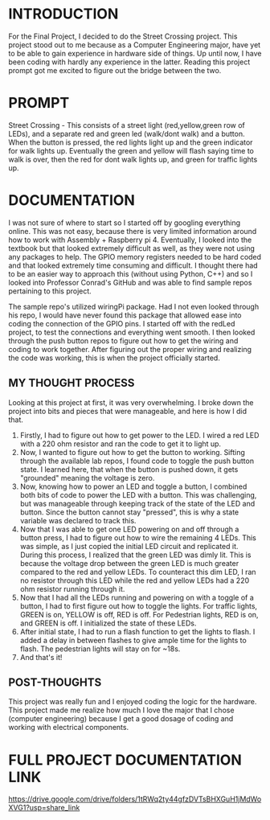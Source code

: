 # INTRODUCTION

For the Final Project, I decided to do the Street Crossing project.
This project stood out to me because as a Computer Engineering major,
have yet to be able to gain experience in hardware side of things. Up until now, I have been coding with hardly any experience in the latter. Reading this project prompt got me excited to figure out the bridge between the two.

# PROMPT

Street Crossing - This consists of a street light (red,yellow,green row of LEDs), and a separate red and green led (walk/dont walk) and a button. When the button is pressed, the red lights light up and the green indicator for walk lights up. Eventually the green and yellow will flash saying time to walk is over, then the red for dont walk lights up, and green for traffic lights up.

# DOCUMENTATION

I was not sure of where to start so I started off by googling everything online. This was not easy, because there is very limited information around how to work with Assembly + Raspberry pi 4. Eventually, I looked into the textbook but that looked extremely difficult as well, as they were not using any packages to help. The GPIO memory registers needed to be hard coded and that looked extremely time consuming and difficult. I thought there had to be an easier way to approach this (without using Python, C++) and so I looked into Professor Conrad's GitHub and was able to find sample repos pertaining to this project.

The sample repo's utilized wiringPi package. Had I not even looked through his repo, I would have never found this package that allowed ease into coding the connection of the GPIO pins. I started off with the redLed project, to test the connections and everything went smooth. I then looked through the push button repos to figure out how to get the wiring and coding to work together. After figuring out the proper wiring and realizing the code was working, this is when the project officially started.

## MY THOUGHT PROCESS

Looking at this project at first, it was very overwhelming. I broke down the project into bits and pieces that were manageable, and here is how I did that.

1. Firstly, I had to figure out how to get power to the LED. I wired a red LED with a 220 ohm resistor and ran the code to get it to light up.
2. Now, I wanted to figure out how to get the button to working. Sifting through the available lab repos, I found code to toggle the push button state. I learned here, that when the button is pushed down, it gets "grounded" meaning the voltage is zero.
3. Now, knowing how to power an LED and toggle a button, I combined both bits of code to power the LED with a button. This was challenging, but was manageable through keeping track of the state of the LED and button. Since the button cannot stay "pressed", this is why a state variable was declared to track this.
4. Now that I was able to get one LED powering on and off through a button press, I had to figure out how to wire the remaining 4 LEDs. This was simple, as I just copied the initial LED circuit and replicated it. During this process, I realized that the green LED was dimly lit. This is because the voltage drop between the green LED is much greater compared to the red and yellow LEDs. To counteract this dim LED, I ran no resistor through this LED while the red and yellow LEDs had a 220 ohm resistor running through it.
5. Now that I had all the LEDs running and powering on with a toggle of a button, I had to first figure out how to toggle the lights. For traffic lights, GREEN is on, YELLOW is off, RED is off. For Pedestrian lights, RED is on, and GREEN is off. I initialized the state of these LEDs.
6. After initial state, I had to run a flash function to get the lights to flash. I added a delay in between flashes to give ample time for the lights to flash. The pedestrian lights will stay on for ~18s.
7. And that's it!

## POST-THOUGHTS

This project was really fun and I enjoyed coding the logic for the hardware. This project made me realize how much I love the major that I chose (computer engineering) because I get a good dosage of coding and working with electrical components.

# FULL PROJECT DOCUMENTATION LINK

https://drive.google.com/drive/folders/1tRWq2ty44gfzDVTsBHXGuH1jMdWoXVG1?usp=share_link

